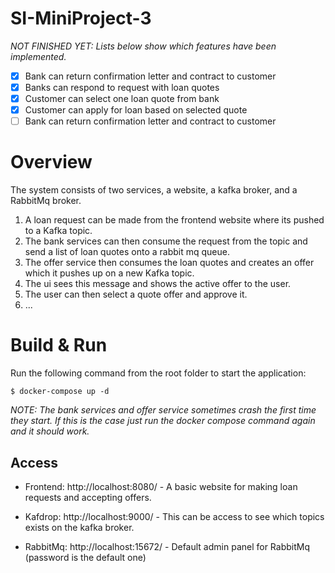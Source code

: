 # SI-MiniProject-3

_NOT FINISHED YET: Lists below show which features have been implemented._

- [x] Bank can return confirmation letter and contract to customer
- [x] Banks can respond to request with loan quotes
- [x] Customer can select one loan quote from bank
- [x] Customer can apply for loan based on selected quote
- [ ] Bank can return confirmation letter and contract to customer

# Overview

The system consists of two services, a website, a kafka broker, and a RabbitMq broker.

1. A loan request can be made from the frontend website where its pushed to a Kafka topic. 
2. The bank services can then consume the request from the topic and send a list of loan quotes onto a rabbit mq queue. 
3. The offer service then consumes the loan quotes and creates an offer which it pushes up on a new Kafka topic. 
4. The ui sees this message and shows the active offer to the user. 
5. The user can then select a quote offer and approve it. 
6. ... 

# Build & Run

Run the following command from the root folder to start the application:

```
$ docker-compose up -d
```

_NOTE: The bank services and offer service sometimes crash the first time they start. If this is the case just run the docker compose command again and it should work._

## Access

- Frontend: http://localhost:8080/ - A basic website for making loan requests and accepting offers.
- Kafdrop: http://localhost:9000/ - This can be access to see which topics exists on the kafka broker.

- RabbitMq: http://localhost:15672/ - Default admin panel for RabbitMq (password is the default one)